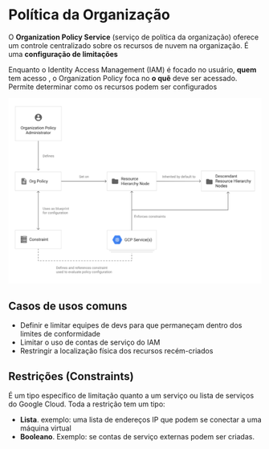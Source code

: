# Política da Organização

O **Organization Policy Service** (serviço de política da organização) oferece um controle centralizado sobre os recursos de nuvem na organização. É uma **configuração de limitações**

Enquanto o Identity Access Management (IAM) é focado no usuário, **quem** tem acesso , o Organization Policy foca no **o quê** deve ser acessado. Permite determinar como os recursos podem ser configurados

![Política da Organização](./image/org-policy-concepts.svg)

## Casos de usos comuns

- Definir e limitar equipes de devs para que permaneçam dentro dos limites de conformidade
- Limitar o uso de contas de serviço do IAM
- Restringir a localização física dos recursos recém-criados

## Restrições (Constraints)

É um tipo específico de limitação quanto a um serviço ou lista de serviços do Google Cloud. Toda a restrição tem um tipo:

- **Lista**. exemplo: uma lista de endereços IP que podem se conectar a uma máquina virtual
- **Booleano**. Exemplo: se contas de serviço externas podem ser criadas.

